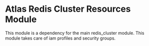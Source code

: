 # Atlas Redis Cluster Resources Module

This module is a dependency for the main redis_cluster module. This module takes care of iam profiles and
security groups.
